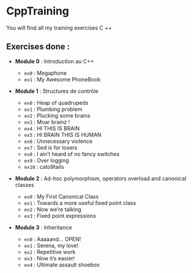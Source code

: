 # CppTraining

You will find all my training exercises C ++

## Exercises done :

- **Module 0** : Introduction au C++
  - `ex0` : Megaphone
  - `ex1` : My Awesome PhoneBook
    
- **Module 1** : Structures de contrôle
  - `ex0` : Heap of quadrupeds
  - `ex1` : Plumbing problem
  - `ex2` : Plucking some brains
  - `ex3` : Moar brainz !
  - `ex4` : HI THIS IS BRAIN
  - `ex5` : HI BRAIN THIS IS HUMAN
  - `ex6` : Unnecessary violence
  - `ex7` : Sed is for losers
  - `ex8` : I ain’t heard of no fancy switches
  - `ex9` : Over logging
  - `ex10` : cato9tails
    
- **Module 2** : Ad-hoc polymorphism, operators overload and canonical classes
  - `ex0` : My First Canonical Class
  - `ex1` : Towards a more useful fixed point class
  - `ex2` : Now we’re talking
  - `ex3` : Fixed point expressions
    
- **Module 3** : Inheritance
  - `ex0` : Aaaaand... OPEN!
  - `ex1` : Serena, my love!
  - `ex2` : Repetitive work
  - `ex3` : Now it’s easier!
  - `ex4` : Ultimate assault shoebox
